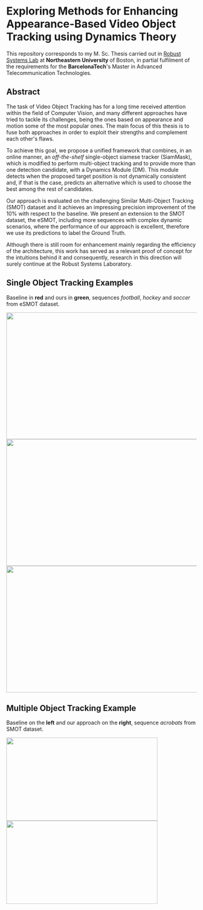# Exploring Methods for Enhancing Appearance-Based Video Object Tracking using Dynamics Theory

This repository corresponds to my M. Sc. Thesis carried out in <a href="http://robustsystems.coe.neu.edu/">Robust Systems Lab</a> at <b>Northeastern University </b> of Boston, in partial fulfilment of the requirements for the <b>BarcelonaTech</b>'s Master in Advanced Telecommunication Technologies.

## Abstract 
The task of Video Object Tracking has for a long time received attention within the field of Computer Vision, and many different approaches have tried to tackle its challenges, being the ones based on appearance and motion some of the most popular ones. The main focus of this thesis is to fuse both approaches in order to exploit their strengths and complement each other's flaws.

To achieve this goal, we propose a unified framework that combines, in an online manner, an <i>off-the-shelf</i> single-object siamese tracker (SiamMask), which is modified to perform multi-object tracking and to provide more than one detection candidate, with a Dynamics Module (DM). This module detects when the proposed target position is not dynamically consistent and, if that is the case, predicts an alternative which is used to choose the best among the rest of candidates.

Our approach is evaluated on the challenging Similar Multi-Object Tracking (SMOT) dataset and it achieves an impressing precision improvement of the 10% with respect to the baseline. We present an extension to the SMOT dataset, the eSMOT, including more sequences with complex dynamic scenarios, where the performance of our approach is excellent, therefore we use its predictions to label the Ground Truth. 

Although there is still room for enhancement mainly regarding the efficiency of the architecture, this work has served as a relevant proof of concept for the intuitions behind it and consequently, research in this direction will surely continue at the Robust Systems Laboratory.

## Single Object Tracking Examples
Baseline in <b>red</b> and ours in <b>green</b>, sequences <i>football</i>, <i>hockey</i> and <i>soccer</i> from eSMOT dataset.

<img src="/figures/gifs/football_both.gif" width="600" height="335"/>
<img src="/figures/gifs/hockey_both.gif" width="600" height="335"/>
<img src="/figures/gifs/soccer_both.gif" width="600" height="335"/>

## Multiple Object Tracking Example
Baseline on the <b>left</b> and our approach on the  <b>right</b>, sequence  <i>acrobats</i> from SMOT dataset.

<img src="/figures/gifs/acrobats_siam.gif" width="400" height="220"/> <img src="/figures/gifs/acrobats_ours.gif" width="400" height="220"/>
